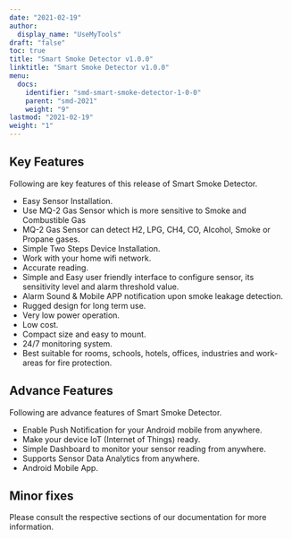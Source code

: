 ```yaml
---
date: "2021-02-19"
author:
  display_name: "UseMyTools"
draft: "false"
toc: true
title: "Smart Smoke Detector v1.0.0"
linktitle: "Smart Smoke Detector v1.0.0"
menu:
  docs:
    identifier: "smd-smart-smoke-detector-1-0-0"
    parent: "smd-2021"
    weight: "9"
lastmod: "2021-02-19"
weight: "1"
---
```


## Key Features ##

Following are key features of this release of Smart Smoke Detector.

* Easy Sensor Installation.
* Use MQ-2 Gas Sensor which is more sensitive to Smoke and Combustible Gas
* MQ-2 Gas Sensor can detect H2, LPG, CH4, CO, Alcohol, Smoke or Propane gases.
* Simple Two Steps Device Installation.
* Work with your home wifi network.
* Accurate reading.
* Simple and Easy user friendly interface to configure sensor, its sensitivity level and alarm threshold value.
* Alarm Sound & Mobile APP notification upon smoke leakage detection.
* Rugged design for long term use.
* Very low power operation.
* Low cost.
* Compact size and easy to mount.
* 24/7 monitoring system.
* Best suitable for rooms, schools, hotels, offices, industries and work-areas for fire protection.

## Advance Features ##

Following are advance features of Smart Smoke Detector.

* Enable Push Notification for your Android mobile from anywhere.
* Make your device IoT (Internet of Things) ready.
* Simple Dashboard to monitor your sensor reading from anywhere.
* Supports Sensor Data Analytics from anywhere.
* Android Mobile App.


## Minor fixes ##

Please consult the respective sections of our documentation for more information.
